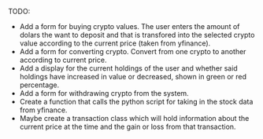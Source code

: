 ﻿TODO:
- Add a form for buying crypto values. The user enters the amount of dolars the want to deposit and that
is transfored into the selected crypto value according to the current price (taken from yfinance).
- Add a form for converting crypto. Convert from one crypto to another according to current price.
- Add a display for the current holdings of the user and whether said holdings have increased in value or
decreased, shown in green or red percentage.
- Add a form for withdrawing crypto from the system.
- Create a function that calls the python script for taking in the stock data from yfinance.
- Maybe create a transaction class which will hold information about the current price at the time and the
gain or loss from that transaction.

